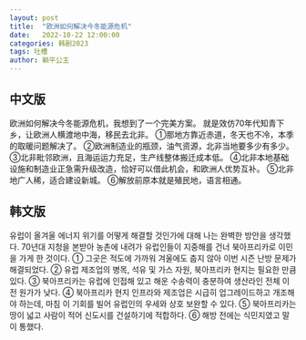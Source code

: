 ```yaml
---
layout: post
title:  "欧洲如何解决今冬能源危机"
date:   2022-10-22 12:00:00
categories: 韩剧2023
tags: 吐槽
author: 躺平公主
---
```

## 中文版
欧洲如何解决今冬能源危机，我想到了一个完美方案。
就是效仿70年代知青下乡，让欧洲人横渡地中海，移民去北非。
①那地方靠近赤道，冬天也不冷，本季的取暖问题解决了。
②欧洲制造业的瓶颈，油气资源，北非当地要多少有多少。
③北非毗邻欧洲，且海运运力充足，生产线整体搬迁成本低。
④北非本地基础设施和制造业正急需升级改造，恰好可以借此机会，和欧洲人优势互补。
⑤北非地广人稀，适合建设新城。
⑥解放前原本就是殖民地，语言相通。

## 韩文版
유럽이 올겨울 에너지 위기를 어떻게 해결할 것인가에 대해 나는 완벽한 방안을 생각했다.
70년대 지청을 본받아 농촌에 내려가 유럽인들이 지중해를 건너 북아프리카로 이민을 가게 한 것이다.
① 그곳은 적도에 가까워 겨울에도 춥지 않아 이번 시즌 난방 문제가 해결되었다.
② 유럽 제조업의 병목, 석유 및 가스 자원, 북아프리카 현지는 필요한 만큼 있다.
③ 북아프리카는 유럽에 인접해 있고 해운 수송력이 충분하여 생산라인 전체 이전 원가가 낮다.
④ 북아프리카 현지 인프라와 제조업은 시급히 업그레이드하고 개조해야 하는데, 마침 이 기회를 빌어 유럽인의 우세와 상호 보완할 수 있다.
⑤ 북아프리카는 땅이 넓고 사람이 적어 신도시를 건설하기에 적합하다.
⑥ 해방 전에는 식민지였고 말이 통했다.
